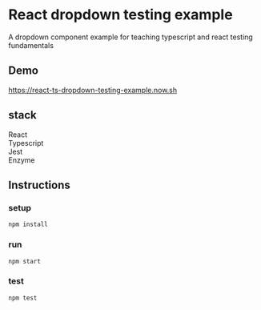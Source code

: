 # React dropdown testing example

A dropdown component example for teaching typescript and react testing
fundamentals

## Demo

https://react-ts-dropdown-testing-example.now.sh

## stack

React\
Typescript\
Jest\
Enzyme

## Instructions

### setup

```
npm install
```

### run

```
npm start
```

### test

```
npm test
```
